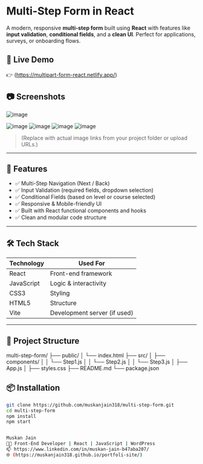 # Multi-Step Form in React

A modern, responsive **multi-step form** built using **React** with features like **input validation**, **conditional fields**, and a **clean UI**. Perfect for applications, surveys, or onboarding flows.

## 🚀 Live Demo

👉 (https://multipart-form-react.netlify.app/)
## 📷 Screenshots

![image](https://github.com/user-attachments/assets/bef1184b-7595-4879-988d-897feff58bdb)

![image](https://github.com/user-attachments/assets/796d62e8-cb14-4783-9880-459f1b29773e)
![image](https://github.com/user-attachments/assets/228dae45-7695-411b-bf25-413e35e4d9b0)
![image](https://github.com/user-attachments/assets/c8dc3a74-31b1-4048-91e9-130da79f0dfc)
![image](https://github.com/user-attachments/assets/1a3dec01-a104-46ee-8b56-3244008f4418)


> (Replace with actual image links from your project folder or upload URLs.)

---

## 🧠 Features

- ✅ Multi-Step Navigation (Next / Back)
- ✅ Input Validation (required fields, dropdown selection)
- ✅ Conditional Fields (based on level or course selected)
- ✅ Responsive & Mobile-friendly UI
- ✅ Built with React functional components and hooks
- ✅ Clean and modular code structure

---

## 🛠 Tech Stack

| Technology | Used For |
|------------|-----------|
| React      | Front-end framework |
| JavaScript | Logic & interactivity |
| CSS3       | Styling |
| HTML5      | Structure |
| Vite       | Development server (if used) |

---

## 📁 Project Structure

multi-step-form/
├── public/
│ └── index.html
├── src/
│ ├── components/
│ │ └── Step1.js
│ │ └── Step2.js
│ │ └── Step3.js
│ ├── App.js
│ ├── styles.css
├── README.md
└── package.json

## 📦 Installation

```bash
git clone https://github.com/muskanjain318/multi-step-form.git
cd multi-step-form
npm install
npm start


Muskan Jain
👩‍💻 Front-End Developer | React | JavaScript | WordPress
📫 https://www.linkedin.com/in/muskan-jain-b47aba207/
🌐 (https://muskanjain318.github.io/portfoli-site/)
